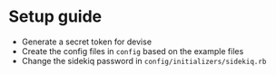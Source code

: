 # Setup guide

* Generate a secret token for devise
* Create the config files in `config` based on the example files
* Change the sidekiq password in `config/initializers/sidekiq.rb`

